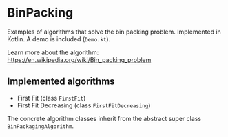 # BinPacking

Examples of algorithms that solve the bin packing problem. Implemented in Kotlin.
A demo is included (`Demo.kt`).

Learn more about the algorithm: https://en.wikipedia.org/wiki/Bin_packing_problem

## Implemented algorithms

* First Fit (class `FirstFit`)
* First Fit Decreasing (class `FirstFitDecreasing`)

The concrete algorithm classes inherit from the abstract super class `BinPackagingAlgorithm`.
